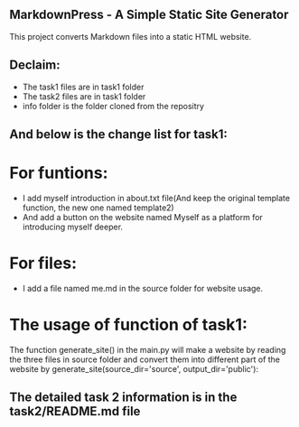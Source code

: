 ## MarkdownPress - A Simple Static Site Generator
This project converts Markdown files into a static HTML website.

## Declaim:
- The task1 files are in task1 folder
- The task2 files are in task1 folder
- info folder is the folder cloned from the repositry


## And below is the change list for task1:
# For funtions:
- I add myself introduction in about.txt file(And keep the original template function, the new one named template2)
- And add a button on the website named Myself as a platform for introducing myself deeper.
# For files:
- I add a file named me.md in the source folder for website usage.

# The usage of function of task1:
The function generate_site() in the main.py will make a website by reading the three files in source folder and convert them into different part of the website by  generate_site(source_dir='source', output_dir='public'):

## The detailed task 2 information is in the task2/README.md file 

